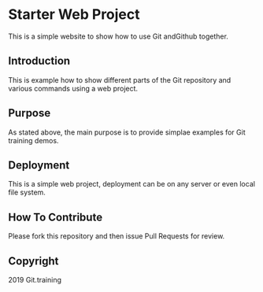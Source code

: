 # Starter Web Project

This is a simple website to show how to use Git andGithub together.

## Introduction

This is example how to show different parts of the Git repository and various commands using a web project.

## Purpose

As stated above, the main purpose is to provide simplae examples for Git training demos.

## Deployment

This is a simple web project, deployment can be on any server or even local file system.

## How To Contribute

Please fork this repository and then issue Pull Requests for review.

## Copyright

2019 Git.training
